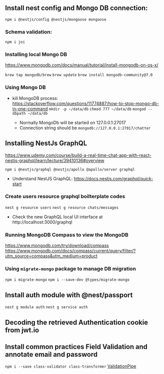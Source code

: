 ## Install nest config and Mongo DB connection:

`npm i @nestjs/config @nestjs/mongoose mongoose`

### Schema validation:

`npm i joi`

### Installing local Mongo DB

https://www.mongodb.com/docs/manual/tutorial/install-mongodb-on-os-x/

`brew tap mongodb/brew`
`brew update`
`brew install mongodb-community@7.0`

### Using Mongo DB

- kill MongoDB process: https://stackoverflow.com/questions/11774887/how-to-stop-mongo-db-in-one-command
  `mkdir -p ~/data/db`
  `chmod 777 ~/data/db`
  `mongod --dbpath ~/data/db`

  - Normally MongoDb will be started on 127.0.0.1:27017
  - Connection string should be `mongodb://127.0.0.1:27017/chatter`

## Installing NestJs GraphQL

https://www.udemy.com/course/build-a-real-time-chat-app-with-react-nestjs-graphql/learn/lecture/39410136#overview

`npm i @nestjs/graphql @nestjs/apollo @apollo/server graphql`

- Understand NestJS GraphQL:
  https://docs.nestjs.com/graphql/quick-start

### Create users resource graphql boilterplate codes

`nest g resource users`
`nest g resource chats/messages`

- Check the new GraphQL local UI interface at http://localhost:3000/graphql

### Running MongoDB Compass to view the MongoDB

https://www.mongodb.com/try/download/compass
https://www.mongodb.com/docs/compass/current/query/filter/?utm_source=compass&utm_medium=product

### Using `migrate-mongo` package to manage DB migration

`npm i migrate-mongo`
`npm i --save-dev @types/migrate-mongo`

## Install auth module with @nest/passport

`nest g module auth`
`nest g service auth`

## Decoding the retrieved Authentication cookie from jwt.io

## Install common practices Field Validation and annotate email and password

`npm i --save class-validator class-transformer`
[ValidationPipe](https://docs.nestjs.com/techniques/validation)
